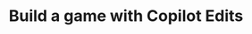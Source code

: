 ---
title: Build a game with Copilot Edits
description: Use Copilot Edits to build a game for Android without writing a single line of code.
videoId: Vj13SdN6OxU
permalink: /tips/copilot-edits/
layout: tip
tags: [long, tutorial, game, android]
---